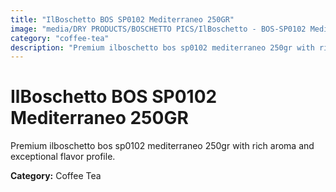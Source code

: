 ```yaml
---
title: "IlBoschetto BOS SP0102 Mediterraneo 250GR"
image: "media/DRY PRODUCTS/BOSCHETTO PICS/IlBoschetto - BOS-SP0102 Mediterraneo 250GR.png"
category: "coffee-tea"
description: "Premium ilboschetto bos sp0102 mediterraneo 250gr with rich aroma and exceptional flavor profile."
---
```


# IlBoschetto BOS SP0102 Mediterraneo 250GR

Premium ilboschetto bos sp0102 mediterraneo 250gr with rich aroma and exceptional flavor profile.

**Category:** Coffee Tea
